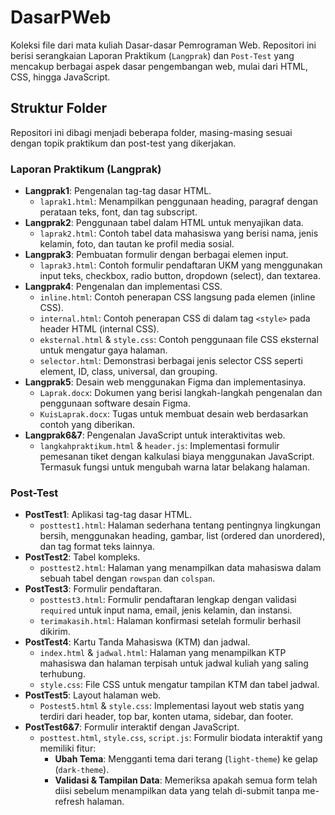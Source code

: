 # DasarPWeb

Koleksi file dari mata kuliah Dasar-dasar Pemrograman Web. Repositori ini berisi serangkaian Laporan Praktikum (`Langprak`) dan `Post-Test` yang mencakup berbagai aspek dasar pengembangan web, mulai dari HTML, CSS, hingga JavaScript.

## Struktur Folder

Repositori ini dibagi menjadi beberapa folder, masing-masing sesuai dengan topik praktikum dan post-test yang dikerjakan.

### Laporan Praktikum (Langprak)

-   **Langprak1**: Pengenalan tag-tag dasar HTML.
    -   `laprak1.html`: Menampilkan penggunaan heading, paragraf dengan perataan teks, font, dan tag subscript.
-   **Langprak2**: Penggunaan tabel dalam HTML untuk menyajikan data.
    -   `laprak2.html`: Contoh tabel data mahasiswa yang berisi nama, jenis kelamin, foto, dan tautan ke profil media sosial.
-   **Langprak3**: Pembuatan formulir dengan berbagai elemen input.
    -   `laprak3.html`: Contoh formulir pendaftaran UKM yang menggunakan input teks, checkbox, radio button, dropdown (select), dan textarea.
-   **Langprak4**: Pengenalan dan implementasi CSS.
    -   `inline.html`: Contoh penerapan CSS langsung pada elemen (inline CSS).
    -   `internal.html`: Contoh penerapan CSS di dalam tag `<style>` pada header HTML (internal CSS).
    -   `eksternal.html` & `style.css`: Contoh penggunaan file CSS eksternal untuk mengatur gaya halaman.
    -   `selector.html`: Demonstrasi berbagai jenis selector CSS seperti element, ID, class, universal, dan grouping.
-   **Langprak5**: Desain web menggunakan Figma dan implementasinya.
    -   `Laprak.docx`: Dokumen yang berisi langkah-langkah pengenalan dan penggunaan software desain Figma.
    -   `KuisLaprak.docx`: Tugas untuk membuat desain web berdasarkan contoh yang diberikan.
-   **Langprak6&7**: Pengenalan JavaScript untuk interaktivitas web.
    -   `langkahpraktikum.html` & `header.js`: Implementasi formulir pemesanan tiket dengan kalkulasi biaya menggunakan JavaScript. Termasuk fungsi untuk mengubah warna latar belakang halaman.

### Post-Test

-   **PostTest1**: Aplikasi tag-tag dasar HTML.
    -   `posttest1.html`: Halaman sederhana tentang pentingnya lingkungan bersih, menggunakan heading, gambar, list (ordered dan unordered), dan tag format teks lainnya.
-   **PostTest2**: Tabel kompleks.
    -   `posttest2.html`: Halaman yang menampilkan data mahasiswa dalam sebuah tabel dengan `rowspan` dan `colspan`.
-   **PostTest3**: Formulir pendaftaran.
    -   `posttest3.html`: Formulir pendaftaran lengkap dengan validasi `required` untuk input nama, email, jenis kelamin, dan instansi.
    -   `terimakasih.html`: Halaman konfirmasi setelah formulir berhasil dikirim.
-   **PostTest4**: Kartu Tanda Mahasiswa (KTM) dan jadwal.
    -   `index.html` & `jadwal.html`: Halaman yang menampilkan KTP mahasiswa dan halaman terpisah untuk jadwal kuliah yang saling terhubung.
    -   `style.css`: File CSS untuk mengatur tampilan KTM dan tabel jadwal.
-   **PostTest5**: Layout halaman web.
    -   `Postest5.html` & `style.css`: Implementasi layout web statis yang terdiri dari header, top bar, konten utama, sidebar, dan footer.
-   **PostTest6&7**: Formulir interaktif dengan JavaScript.
    -   `posttest.html`, `style.css`, `script.js`: Formulir biodata interaktif yang memiliki fitur:
        -   **Ubah Tema**: Mengganti tema dari terang (`light-theme`) ke gelap (`dark-theme`).
        -   **Validasi & Tampilan Data**: Memeriksa apakah semua form telah diisi sebelum menampilkan data yang telah di-submit tanpa me-refresh halaman.
